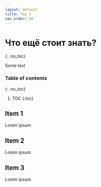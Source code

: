```yaml
---
layout: default
title: Top 1
nav_order: 50
---
```


# Что ещё стоит знать?
{: .no_toc}

Some text

### Table of contents
{: .no_toc}

1. TOC
{:toc}

## Item 1

Lorem ipsum

## Item 2

Lorem ipsum

## Item 3

Lorem ipsum
